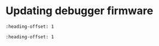 # Updating debugger firmware


```{include} ../topics/updating_opensda_firmware.md
:heading-offset: 1
```

```{include} ../topics/updating_lpcxpresso_board_firmware.md
:heading-offset: 1
```

